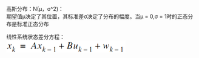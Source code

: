
高斯分布：N(μ，σ^2)：\
  期望值μ决定了其位置，其标准差σ决定了分布的幅度。当μ = 0,σ = 1时的正态分布是标准正态分布
  
线性系统状态差分方程：\
![线性系统状态差分方程](https://github.com/Freecss123456/from-Calman-filter-to-particle-filter/blob/master/image/State_difference_equation_of_linear_system.jpg)
